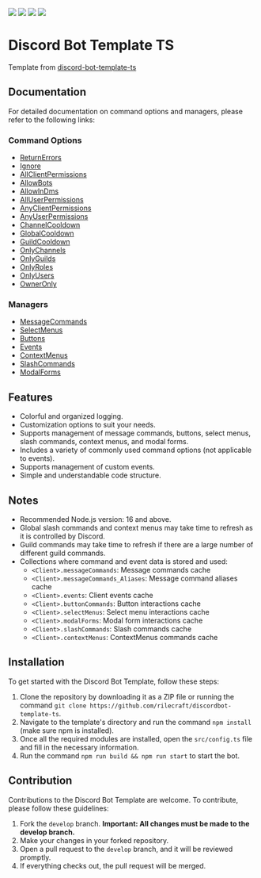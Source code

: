 <p>
  <img src="https://img.shields.io/badge/version-1.0.0-05122A?style=for-the-badge">
  <img src="https://img.shields.io/github/issues/RileCraft/DiscordBot-Template-ts.svg?style=for-the-badge">
  <img src="https://img.shields.io/github/forks/RileCraft/DiscordBot-Template-ts.svg?style=for-the-badge">
  <img src="https://img.shields.io/github/stars/RileCraft/DiscordBot-Template-ts.svg?style=for-the-badge">
</p>

# Discord Bot Template TS

Template from [discord-bot-template-ts](https://github.com/rilecraft/discordbot-template-ts)

## Documentation

For detailed documentation on command options and managers, please refer to the following links:

### Command Options

- [ReturnErrors](/.github/DOCS/commandOptions/returnErrors.md)
- [Ignore](/.github/DOCS/commandOptions/ignore.md)
- [AllClientPermissions](/.github/DOCS/commandOptions/allClientPermissions.md)
- [AllowBots](/.github/DOCS/commandOptions/allowBots.md)
- [AllowInDms](/.github/DOCS/commandOptions/allowInDms.md)
- [AllUserPermissions](/.github/DOCS/commandOptions/allUserPermissions.md)
- [AnyClientPermissions](/.github/DOCS/commandOptions/anyClientPermissions.md)
- [AnyUserPermissions](/.github/DOCS/commandOptions/anyUserPermissions.md)
- [ChannelCooldown](/.github/DOCS/commandOptions/channelCooldown.md)
- [GlobalCooldown](/.github/DOCS/commandOptions/globalCooldown.md)
- [GuildCooldown](/.github/DOCS/commandOptions/guildCooldown.md)
- [OnlyChannels](/.github/DOCS/commandOptions/onlyChannels.md)
- [OnlyGuilds](/.github/DOCS/commandOptions/onlyGuilds.md)
- [OnlyRoles](/.github/DOCS/commandOptions/onlyRoles.md)
- [OnlyUsers](/.github/DOCS/commandOptions/onlyUsers.md)
- [OwnerOnly](/.github/DOCS/commandOptions/ownerOnly.md)

### Managers

- [MessageCommands](/.github/DOCS/managers/messageCommands.md)
- [SelectMenus](/.github/DOCS/managers/selectMenus.md)
- [Buttons](/.github/DOCS/managers/buttons.md)
- [Events](/.github/DOCS/managers/events.md)
- [ContextMenus](/.github/DOCS/managers/contextMenus.md)
- [SlashCommands](/.github/DOCS/managers/slashCommands.md)
- [ModalForms](/.github/DOCS/managers/modalForms.md)

## Features

- Colorful and organized logging.
- Customization options to suit your needs.
- Supports management of message commands, buttons, select menus, slash commands, context menus, and modal forms.
- Includes a variety of commonly used command options (not applicable to events).
- Supports management of custom events.
- Simple and understandable code structure.

## Notes

- Recommended Node.js version: 16 and above.
- Global slash commands and context menus may take time to refresh as it is controlled by Discord.
- Guild commands may take time to refresh if there are a large number of different guild commands.
- Collections where command and event data is stored and used:
  - `<Client>.messageCommands`: Message commands cache
  - `<Client>.messageCommands_Aliases`: Message command aliases cache
  - `<Client>.events`: Client events cache
  - `<Client>.buttonCommands`: Button interactions cache
  - `<Client>.selectMenus`: Select menu interactions cache
  - `<Client>.modalForms`: Modal form interactions cache
  - `<Client>.slashCommands`: Slash commands cache
  - `<Client>.contextMenus`: ContextMenus commands cache

## Installation

To get started with the Discord Bot Template, follow these steps:

1. Clone the repository by downloading it as a ZIP file or running the command `git clone https://github.com/rilecraft/discordbot-template-ts`.
2. Navigate to the template's directory and run the command `npm install` (make sure npm is installed).
3. Once all the required modules are installed, open the `src/config.ts` file and fill in the necessary information.
4. Run the command `npm run build && npm run start` to start the bot.

## Contribution

Contributions to the Discord Bot Template are welcome. To contribute, please follow these guidelines:

1. Fork the `develop` branch. **Important: All changes must be made to the develop branch.**
2. Make your changes in your forked repository.
3. Open a pull request to the `develop` branch, and it will be reviewed promptly.
4. If everything checks out, the pull request will be merged.
